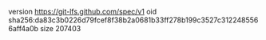 version https://git-lfs.github.com/spec/v1
oid sha256:da83c3b0226d79fcef8f38b2a0681b33ff278b199c3527c3122485566aff4a0b
size 207403
